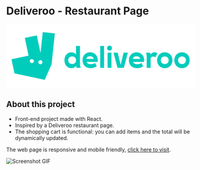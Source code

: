 # Deliveroo - Restaurant Page

![Deliveroo Logo](./src/assets/images/deliveroo-logo.svg)

## About this project

-  Front-end project made with React.
-  Inspired by a Deliveroo restaurant page.
-  The shopping cart is functional: you can add items and the total will be dynamically updated.

The web page is responsive and mobile friendly, [click here to visit](https://deliveroo-teddy.netlify.app/).

![Screenshot GIF](./_preview/deliveroo.gif)
